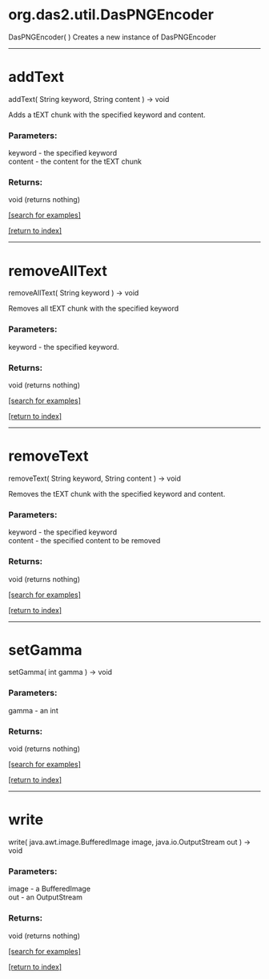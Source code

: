 # org.das2.util.DasPNGEncoder
DasPNGEncoder( )
Creates a new instance of DasPNGEncoder

***
<a name="addText"></a>
# addText
addText( String keyword, String content ) &rarr; void

Adds a tEXT chunk with the specified keyword and content.

### Parameters:
keyword - the specified keyword
<br>content - the content for the tEXT chunk

### Returns:
void (returns nothing)


<a href="https://github.com/autoplot/dev/search?q=addText&unscoped_q=addText">[search for examples]</a>

<a href="https://github.com/autoplot/documentation/blob/master/javadoc/index-all.md">[return to index]</a>

***
<a name="removeAllText"></a>
# removeAllText
removeAllText( String keyword ) &rarr; void

Removes all tEXT chunk with the specified keyword

### Parameters:
keyword - the specified keyword.

### Returns:
void (returns nothing)


<a href="https://github.com/autoplot/dev/search?q=removeAllText&unscoped_q=removeAllText">[search for examples]</a>

<a href="https://github.com/autoplot/documentation/blob/master/javadoc/index-all.md">[return to index]</a>

***
<a name="removeText"></a>
# removeText
removeText( String keyword, String content ) &rarr; void

Removes the tEXT chunk with the specified keyword and content.

### Parameters:
keyword - the specified keyword
<br>content - the specified content to be removed

### Returns:
void (returns nothing)


<a href="https://github.com/autoplot/dev/search?q=removeText&unscoped_q=removeText">[search for examples]</a>

<a href="https://github.com/autoplot/documentation/blob/master/javadoc/index-all.md">[return to index]</a>

***
<a name="setGamma"></a>
# setGamma
setGamma( int gamma ) &rarr; void



### Parameters:
gamma - an int

### Returns:
void (returns nothing)


<a href="https://github.com/autoplot/dev/search?q=setGamma&unscoped_q=setGamma">[search for examples]</a>

<a href="https://github.com/autoplot/documentation/blob/master/javadoc/index-all.md">[return to index]</a>

***
<a name="write"></a>
# write
write( java.awt.image.BufferedImage image, java.io.OutputStream out ) &rarr; void



### Parameters:
image - a BufferedImage
<br>out - an OutputStream

### Returns:
void (returns nothing)


<a href="https://github.com/autoplot/dev/search?q=write&unscoped_q=write">[search for examples]</a>

<a href="https://github.com/autoplot/documentation/blob/master/javadoc/index-all.md">[return to index]</a>

